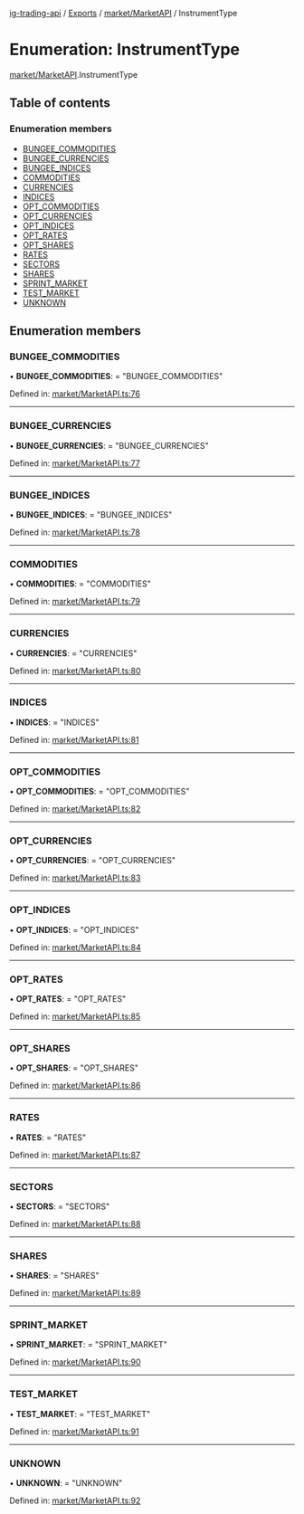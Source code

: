 [ig-trading-api](../README.md) / [Exports](../modules.md) / [market/MarketAPI](../modules/market_marketapi.md) / InstrumentType

# Enumeration: InstrumentType

[market/MarketAPI](../modules/market_marketapi.md).InstrumentType

## Table of contents

### Enumeration members

- [BUNGEE_COMMODITIES](market_marketapi.instrumenttype.md#bungee_commodities)
- [BUNGEE_CURRENCIES](market_marketapi.instrumenttype.md#bungee_currencies)
- [BUNGEE_INDICES](market_marketapi.instrumenttype.md#bungee_indices)
- [COMMODITIES](market_marketapi.instrumenttype.md#commodities)
- [CURRENCIES](market_marketapi.instrumenttype.md#currencies)
- [INDICES](market_marketapi.instrumenttype.md#indices)
- [OPT_COMMODITIES](market_marketapi.instrumenttype.md#opt_commodities)
- [OPT_CURRENCIES](market_marketapi.instrumenttype.md#opt_currencies)
- [OPT_INDICES](market_marketapi.instrumenttype.md#opt_indices)
- [OPT_RATES](market_marketapi.instrumenttype.md#opt_rates)
- [OPT_SHARES](market_marketapi.instrumenttype.md#opt_shares)
- [RATES](market_marketapi.instrumenttype.md#rates)
- [SECTORS](market_marketapi.instrumenttype.md#sectors)
- [SHARES](market_marketapi.instrumenttype.md#shares)
- [SPRINT_MARKET](market_marketapi.instrumenttype.md#sprint_market)
- [TEST_MARKET](market_marketapi.instrumenttype.md#test_market)
- [UNKNOWN](market_marketapi.instrumenttype.md#unknown)

## Enumeration members

### BUNGEE_COMMODITIES

• **BUNGEE_COMMODITIES**: = "BUNGEE_COMMODITIES"

Defined in: [market/MarketAPI.ts:76](https://github.com/bennycode/ig-trading-api/blob/2436905/src/market/MarketAPI.ts#L76)

---

### BUNGEE_CURRENCIES

• **BUNGEE_CURRENCIES**: = "BUNGEE_CURRENCIES"

Defined in: [market/MarketAPI.ts:77](https://github.com/bennycode/ig-trading-api/blob/2436905/src/market/MarketAPI.ts#L77)

---

### BUNGEE_INDICES

• **BUNGEE_INDICES**: = "BUNGEE_INDICES"

Defined in: [market/MarketAPI.ts:78](https://github.com/bennycode/ig-trading-api/blob/2436905/src/market/MarketAPI.ts#L78)

---

### COMMODITIES

• **COMMODITIES**: = "COMMODITIES"

Defined in: [market/MarketAPI.ts:79](https://github.com/bennycode/ig-trading-api/blob/2436905/src/market/MarketAPI.ts#L79)

---

### CURRENCIES

• **CURRENCIES**: = "CURRENCIES"

Defined in: [market/MarketAPI.ts:80](https://github.com/bennycode/ig-trading-api/blob/2436905/src/market/MarketAPI.ts#L80)

---

### INDICES

• **INDICES**: = "INDICES"

Defined in: [market/MarketAPI.ts:81](https://github.com/bennycode/ig-trading-api/blob/2436905/src/market/MarketAPI.ts#L81)

---

### OPT_COMMODITIES

• **OPT_COMMODITIES**: = "OPT_COMMODITIES"

Defined in: [market/MarketAPI.ts:82](https://github.com/bennycode/ig-trading-api/blob/2436905/src/market/MarketAPI.ts#L82)

---

### OPT_CURRENCIES

• **OPT_CURRENCIES**: = "OPT_CURRENCIES"

Defined in: [market/MarketAPI.ts:83](https://github.com/bennycode/ig-trading-api/blob/2436905/src/market/MarketAPI.ts#L83)

---

### OPT_INDICES

• **OPT_INDICES**: = "OPT_INDICES"

Defined in: [market/MarketAPI.ts:84](https://github.com/bennycode/ig-trading-api/blob/2436905/src/market/MarketAPI.ts#L84)

---

### OPT_RATES

• **OPT_RATES**: = "OPT_RATES"

Defined in: [market/MarketAPI.ts:85](https://github.com/bennycode/ig-trading-api/blob/2436905/src/market/MarketAPI.ts#L85)

---

### OPT_SHARES

• **OPT_SHARES**: = "OPT_SHARES"

Defined in: [market/MarketAPI.ts:86](https://github.com/bennycode/ig-trading-api/blob/2436905/src/market/MarketAPI.ts#L86)

---

### RATES

• **RATES**: = "RATES"

Defined in: [market/MarketAPI.ts:87](https://github.com/bennycode/ig-trading-api/blob/2436905/src/market/MarketAPI.ts#L87)

---

### SECTORS

• **SECTORS**: = "SECTORS"

Defined in: [market/MarketAPI.ts:88](https://github.com/bennycode/ig-trading-api/blob/2436905/src/market/MarketAPI.ts#L88)

---

### SHARES

• **SHARES**: = "SHARES"

Defined in: [market/MarketAPI.ts:89](https://github.com/bennycode/ig-trading-api/blob/2436905/src/market/MarketAPI.ts#L89)

---

### SPRINT_MARKET

• **SPRINT_MARKET**: = "SPRINT_MARKET"

Defined in: [market/MarketAPI.ts:90](https://github.com/bennycode/ig-trading-api/blob/2436905/src/market/MarketAPI.ts#L90)

---

### TEST_MARKET

• **TEST_MARKET**: = "TEST_MARKET"

Defined in: [market/MarketAPI.ts:91](https://github.com/bennycode/ig-trading-api/blob/2436905/src/market/MarketAPI.ts#L91)

---

### UNKNOWN

• **UNKNOWN**: = "UNKNOWN"

Defined in: [market/MarketAPI.ts:92](https://github.com/bennycode/ig-trading-api/blob/2436905/src/market/MarketAPI.ts#L92)
